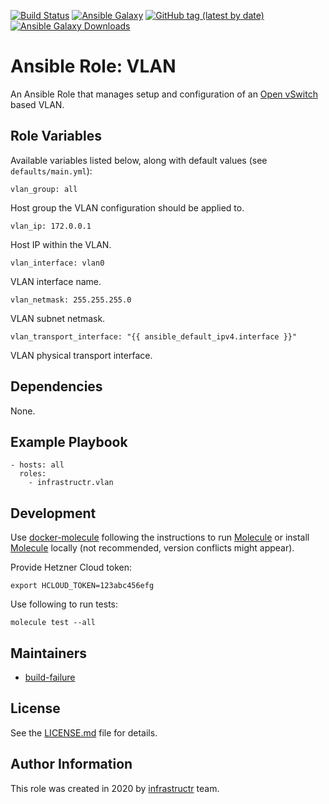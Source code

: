 [![Build Status](https://travis-ci.org/infrastructr/ansible-role-vlan.svg?branch=master)](https://travis-ci.org/infrastructr/ansible-role-vlan)
[![Ansible Galaxy](https://img.shields.io/badge/role-infrastructr.vlan-blue.svg)](https://galaxy.ansible.com/infrastructr/vlan/)
[![GitHub tag (latest by date)](https://img.shields.io/github/v/tag/infrastructr/ansible-role-vlan)](https://galaxy.ansible.com/infrastructr/vlan)
[![Ansible Galaxy Downloads](https://img.shields.io/ansible/role/d/48976.svg?color=blue)](https://galaxy.ansible.com/infrastructr/vlan/)

# Ansible Role: VLAN

An Ansible Role that manages setup and configuration of an [Open vSwitch](https://www.openvswitch.org/) based VLAN.

## Role Variables

Available variables listed below, along with default values (see `defaults/main.yml`):

    vlan_group: all
    
Host group the VLAN configuration should be applied to.    
    
    vlan_ip: 172.0.0.1

Host IP within the VLAN.    
    
    vlan_interface: vlan0
    
VLAN interface name.    
    
    vlan_netmask: 255.255.255.0
    
VLAN subnet netmask.    
    
    vlan_transport_interface: "{{ ansible_default_ipv4.interface }}"

VLAN physical transport interface.

## Dependencies

None.

## Example Playbook

    - hosts: all
      roles:
        - infrastructr.vlan

## Development

Use [docker-molecule](https://github.com/infrastructr/docker-molecule) following the instructions to run [Molecule](https://molecule.readthedocs.io/en/stable/)
or install [Molecule](https://molecule.readthedocs.io/en/stable/) locally (not recommended, version conflicts might appear).

Provide Hetzner Cloud token:

    export HCLOUD_TOKEN=123abc456efg

Use following to run tests:

    molecule test --all

## Maintainers

- [build-failure](https://github.com/build-failure)

## License

See the [LICENSE.md](LICENSE.md) file for details.

## Author Information

This role was created in 2020 by [infrastructr](https://github.com/infrastructr) team.
